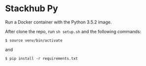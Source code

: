 # Stackhub Py

Run a Docker container with the Python 3.5.2 image.

After clone the repo, run `sh setup.sh` and the following commands:

`$ source venv/bin/activate`

and

`$ pip install -r requirements.txt`
